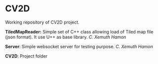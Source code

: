 # CV2D



Working repository of CV2D project. 

**TiledMapReader:** Simple set of C++ class allowing load of Tiled map file (json format). It use U++ as base library.  																											*C. Xemuth Hamon*

**Server**: Simple websocket server for testing purpose. *C. Xemuth Hamon*

**CV2D**: Project folder


